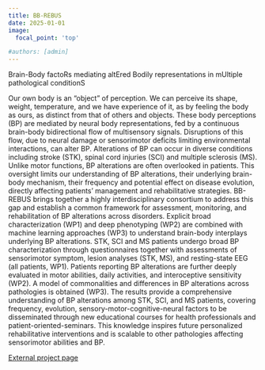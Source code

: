 ```yaml
---
title: BB-REBUS
date: 2025-01-01
image:
  focal_point: 'top'

#authors: [admin]
---
```


 Brain-Body factoRs mediating altEred Bodily representations in mUltiple pathological conditionS 

<!--more-->

Our own body is an “object” of perception. We can perceive its shape, weight, temperature, and we have experience of it, as by feeling the body as ours, as distinct from that of others and objects. These body perceptions (BP) are mediated by neural body representations, fed by a continuous brain-body bidirectional flow of multisensory signals. Disruptions of this flow, due to neural damage or sensorimotor deficits limiting environmental interactions, can alter BP. Alterations of BP can occur in diverse conditions including stroke (STK), spinal cord injuries (SCI) and multiple sclerosis (MS). Unlike motor functions, BP alterations are often overlooked in patients. This oversight limits our understanding of BP alterations, their underlying brain-body mechanism, their frequency and potential effect on disease evolution, directly affecting patients’ management and rehabilitative strategies.
BB-REBUS brings together a highly interdisciplinary consortium to address this gap and establish a common framework for assessment, monitoring, and rehabilitation of BP alterations across disorders. Explicit broad characterization (WP1) and deep phenotyping (WP2) are combined with machine learning approaches (WP3) to understand brain-body interplays underlying BP alterations. STK, SCI and MS patients undergo broad BP characterization through questionnaires together with assessments of sensorimotor symptom, lesion analyses (STK, MS), and resting-state EEG (all patients, WP1). Patients reporting BP alterations are further deeply evaluated in motor abilities, daily activities, and interoceptive sensitivity (WP2). A model of commonalities and differences in BP alterations across pathologies is obtained (WP3). The results provide a comprehensive understanding of BP alterations among STK, SCI, and MS patients, covering frequency, evolution, sensory-motor-cognitive-neural factors to be disseminated through new educational courses for health professionals and patient-oriented-seminars. This knowledge inspires future personalized rehabilitative interventions and is scalable to other pathologies affecting sensorimotor abilities and BP.

[External project page](https://www.neuron-eranet.eu/projects/BB-REBUS/)
